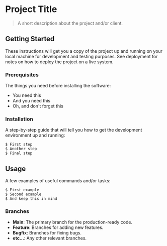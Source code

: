 # Project Title

> A short description about the project and/or client.

## Getting Started

These instructions will get you a copy of the project up and running on your local machine for development and testing purposes. See deployment for notes on how to deploy the project on a live system.

### Prerequisites

The things you need before installing the software:

- You need this
- And you need this
- Oh, and don't forget this

### Installation

A step-by-step guide that will tell you how to get the development environment up and running:

```
$ First step
$ Another step
$ Final step
```


## Usage

A few examples of useful commands and/or tasks:

```
$ First example
$ Second example
$ And keep this in mind
```

### Branches

* **Main**: The primary branch for the production-ready code.
* **Feature**: Branches for adding new features.
* **Bugfix**: Branches for fixing bugs.
* **etc...**: Any other relevant branches.



